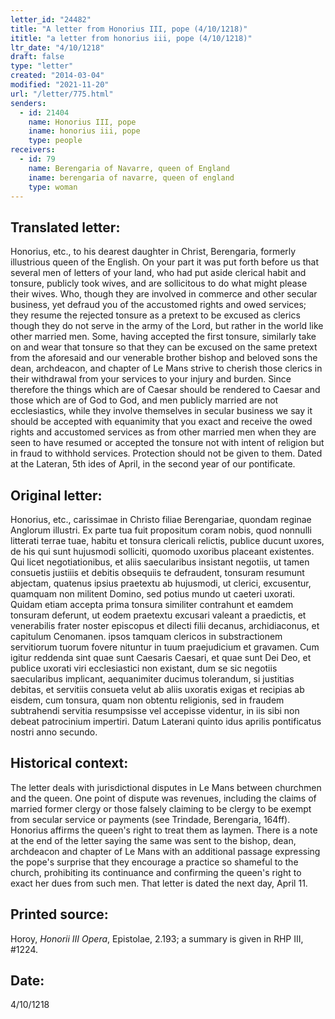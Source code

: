 ```yaml
---
letter_id: "24482"
title: "A letter from Honorius III, pope (4/10/1218)"
ititle: "a letter from honorius iii, pope (4/10/1218)"
ltr_date: "4/10/1218"
draft: false
type: "letter"
created: "2014-03-04"
modified: "2021-11-20"
url: "/letter/775.html"
senders:
  - id: 21404
    name: Honorius III, pope
    iname: honorius iii, pope
    type: people
receivers:
  - id: 79
    name: Berengaria of Navarre, queen of England
    iname: berengaria of navarre, queen of england
    type: woman
---
```

<h2> Translated letter:</h2>Honorius, etc., to his dearest daughter in Christ, Berengaria, formerly illustrious queen of the English.
On your part it was put forth before us that several men of letters of your land, who had put aside clerical habit and tonsure, publicly took wives, and are sollicitous to do what might please their wives.  Who, though they are involved in commerce and other secular business, yet defraud you of the accustomed rights and owed services; they resume the rejected tonsure as a pretext to be excused as clerics though they do not serve in the army of the Lord, but rather in the world like other married men.  Some, having accepted the first tonsure, similarly take on and wear that tonsure so that they can be excused on the same pretext from the aforesaid and our venerable brother bishop and beloved sons the dean, archdeacon, and chapter of Le Mans strive to cherish those clerics in their withdrawal from your services to your injury and burden.
Since therefore the things which are of Caesar should be rendered to Caesar and those which are of God to God, and men publicly married are not ecclesiastics, while they involve themselves in secular business we say it should be accepted with equanimity that you exact and receive the owed rights and accustomed services as from other married men when they are seen to have resumed or accepted the tonsure not with intent of religion but in fraud to withhold services.  Protection should not be given to them.
Dated at the Lateran, 5th ides of April, in the second year of our pontificate.
<h2 class="mt-4"> Original letter:</h2>Honorius, etc., carissimae in Christo filiae Berengariae, quondam reginae Anglorum illustri.
Ex parte tua fuit propositum coram nobis, quod nonnulli litterati terrae tuae, habitu et tonsura clericali relictis, publice ducunt uxores, de his qui sunt hujusmodi solliciti, quomodo uxoribus placeant existentes.  Qui licet negotiationibus, et aliis saecularibus insistant negotiis, ut tamen consuetis justiiis et debitis obsequiis te defraudent, tonsuram resumunt abjectam, quatenus ipsius praetextu ab hujusmodi, ut clerici, excusentur, quamquam non militent Domino, sed potius mundo ut caeteri uxorati.  Quidam etiam accepta prima tonsura similiter contrahunt et eamdem tonsuram deferunt, ut eodem praetextu excusari valeant a praedictis, et venerabilis frater noster episcopus et dilecti filii decanus, archidiaconus, et capitulum Cenomanen. ipsos tamquam clericos in substractionem servitiorum tuorum fovere nituntur in tuum praejudicium et gravamen.  Cum igitur reddenda sint quae sunt Caesaris Caesari, et quae sunt Dei Deo, et publice uxorati viri ecclesiastici non existant, dum se sic negotiis saecularibus implicant, aequanimiter ducimus tolerandum, si justitias debitas, et servitiis consueta velut ab aliis uxoratis exigas et recipias ab eisdem, cum tonsura, quam non obtentu religionis, sed in fraudem subtrahendi servitia resumpsisse vel accepisse videntur, in iis sibi non debeat patrocinium impertiri.
Datum Laterani quinto idus aprilis pontificatus nostri anno secundo.
<h2 class="mt-4"> Historical context:</h2>The letter deals with jurisdictional disputes in Le Mans between churchmen and the queen.  One point of dispute was revenues, including the claims of married former clergy or those falsely claiming to be clergy to be exempt from secular service or payments (see Trindade, Berengaria, 164ff).  Honorius affirms the queen's right to treat them as laymen.  There is a note at the end of the letter saying the same was sent to the bishop, dean, archdeacon and chapter of Le Mans with an additional passage expressing the pope's surprise that they encourage a practice so shameful to the church, prohibiting its continuance and confirming the queen's right to exact her dues from such men.  That letter is dated the next day, April 11.
<h2 class="mt-4"> Printed source:</h2><p>Horoy, <em>Honorii III Opera</em>, Epistolae, 2.193; a summary is given in RHP III, #1224.</p><h2 class="mt-4"> Date:</h2>4/10/1218